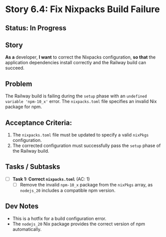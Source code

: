 # Story 6.4: Fix Nixpacks Build Failure

## Status: In Progress

## Story
**As a** developer,
**I want** to correct the Nixpacks configuration,
**so that** the application dependencies install correctly and the Railway build can succeed.

## Problem
The Railway build is failing during the `setup` phase with an `undefined variable 'npm-10_x'` error. The `nixpacks.toml` file specifies an invalid Nix package for npm.

## Acceptance Criteria:
1. The `nixpacks.toml` file must be updated to specify a valid `nixPkgs` configuration.
2. The corrected configuration must successfully pass the `setup` phase of the Railway build.

## Tasks / Subtasks

- [ ] **Task 1: Correct `nixpacks.toml`** (AC: 1)
    - [ ] Remove the invalid `npm-10_x` package from the `nixPkgs` array, as `nodejs_20` includes a compatible npm version.

## Dev Notes
*   This is a hotfix for a build configuration error.
*   The `nodejs_20` Nix package provides the correct version of npm automatically.
